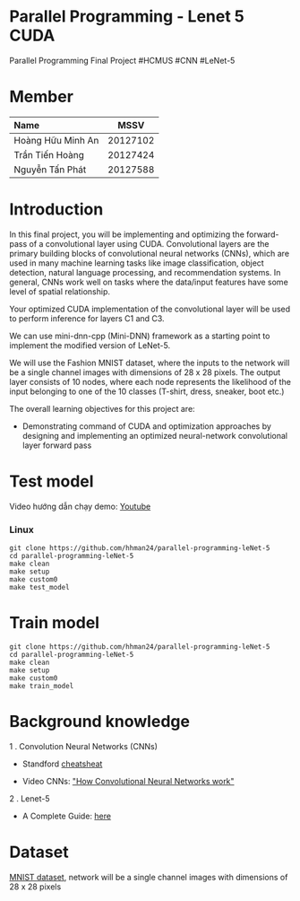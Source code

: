# Parallel Programming - Lenet 5 CUDA 
Parallel Programming Final Project #HCMUS #CNN #LeNet-5

# Member
|Name       |MSSV    |    
|:----------------|:------:|
|Hoàng Hữu Minh An|20127102|
|Trần Tiến Hoàng  |20127424|
|Nguyễn Tấn Phát|20127588|

#  Introduction

In this final project, you will be implementing and optimizing the forward-pass of a convolutional layer using CUDA. Convolutional layers are the primary building blocks of convolutional neural networks (CNNs), which are used in many machine learning tasks like image classification, object detection, natural language processing, and recommendation systems. In general, CNNs work well on tasks where the data/input features have some level of spatial relationship.

Your optimized CUDA implementation of the convolutional layer will be used to perform inference for layers C1 and C3. 

We can use mini-dnn-cpp (Mini-DNN) framework as a starting point to implement the modified version of LeNet-5.

We will use the Fashion MNIST dataset, where the inputs to the network will be a single channel images with dimensions of 28 x 28 pixels. The output layer consists of 10 nodes, where each node represents the likelihood of the input belonging to one of the 10 classes (T-shirt, dress, sneaker, boot etc.)

The overall learning objectives for this project are:
 - Demonstrating command of CUDA and optimization approaches by designing and implementing an optimized neural-network convolutional layer forward pass

# Test model
Video hướng dẫn chạy demo: [Youtube](https://youtu.be/A27ISIaLZAk?si=rHJaWxYKYCHM3bnh)
### Linux
```shell
git clone https://github.com/hhman24/parallel-programming-leNet-5
cd parallel-programming-leNet-5
make clean
make setup
make custom0
make test_model
```

# Train model
```shell
git clone https://github.com/hhman24/parallel-programming-leNet-5
cd parallel-programming-leNet-5
make clean
make setup
make custom0
make train_model
```

#  Background knowledge

1 . Convolution Neural Networks (CNNs)

* Standford [cheatsheat](https://stanford.edu/~shervine/teaching/cs-230/cheatsheet-convolutional-neural-networks#overview)
  
* Video CNNs: ["How Convolutional Neural Networks work"](https://www.youtube.com/watch?v=FmpDIaiMIeA)
  
2 . Lenet-5
  
* A Complete Guide: [here](https://www.kaggle.com/code/blurredmachine/lenet-architecture-a-complete-guide/notebook)

# Dataset

[MNIST dataset](https://github.com/zalandoresearch/fashion-mnist), network will be a single channel images with dimensions of 28 x 28 pixels

